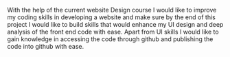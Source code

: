 With the help of the current website Design course I would like to improve my coding skills in developing  a website and make sure by the end of this project I would like to build skills that would  enhance my UI design and deep analysis of the front end code with ease. 
Apart from UI skills I would like to gain knowledge in accessing the code through github and publishing the code into github with ease.